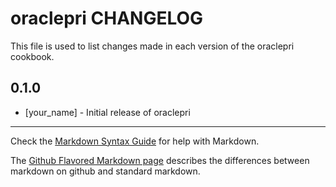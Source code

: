 oraclepri CHANGELOG
===================

This file is used to list changes made in each version of the oraclepri cookbook.

0.1.0
-----
- [your_name] - Initial release of oraclepri

- - -
Check the [Markdown Syntax Guide](http://daringfireball.net/projects/markdown/syntax) for help with Markdown.

The [Github Flavored Markdown page](http://github.github.com/github-flavored-markdown/) describes the differences between markdown on github and standard markdown.
